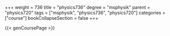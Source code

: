 +++
weight = 736
title = "physics736"
degree = "msphysik"
parent = "physics720"
tags = ["msphysik", "physics736", "physics720"]
categories = ["course"]
bookCollapseSection = false
+++

{{< genCoursePage >}}
